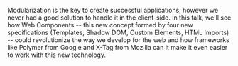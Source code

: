 Modularization is the key to create successful applications, however we never had a good solution to handle it in the client-side. In this talk, we'll see how Web Components -- this new concept formed by four new specifications (Templates, Shadow DOM, Custom Elements, HTML Imports) -- could revolutionize the way we develop for the web and how frameworks like Polymer from Google and X-Tag from Mozilla can it make it even easier to work with this new technology.
